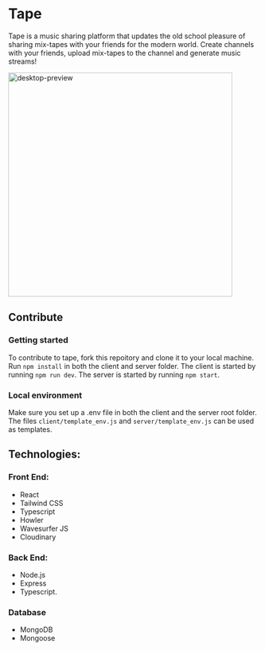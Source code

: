# Tape

Tape is a music sharing platform that updates the old school pleasure of sharing mix-tapes with your friends for the modern world. Create channels with your friends, upload mix-tapes to the channel and generate music streams!

<img width="450" alt="desktop-preview" src="https://github.com/JayCeeKay1991/tape/assets/70958275/91dcb405-ee86-4b7e-9cda-c4890c122027">




## Contribute

### Getting started
To contribute to tape, fork this repoitory and clone it to your local machine.
Run `npm install` in both the client and server folder.
The client is started by running `npm run dev`.
The server is started by running `npm start`.

### Local environment
Make sure you set up a .env file in both the client and the server root folder. The files `client/template_env.js` and `server/template_env.js` can be used as templates.

## Technologies:
### Front End:
- React
- Tailwind CSS
- Typescript
- Howler
- Wavesurfer JS
- Cloudinary

### Back End:
- Node.js
- Express
- Typescript.

### Database
- MongoDB
- Mongoose
